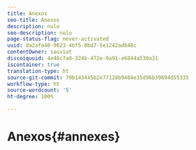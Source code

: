 ```yaml
---
title: Anexos
seo-title: Anexos
description: nulo
seo-description: nulo
page-status-flag: never-activated
uuid: da2afa48-9023-4bf5-8bd7-5e1242ad846c
contentOwner: sauviat
discoiquuid: 4e48c7a8-324b-472e-9a91-e6844a530a31
iscontainer: true
translation-type: ht
source-git-commit: 70b143445b2e77128b9404e35d96b39694d55335
workflow-type: ht
source-wordcount: '5'
ht-degree: 100%

---
```



# Anexos{#annexes}

